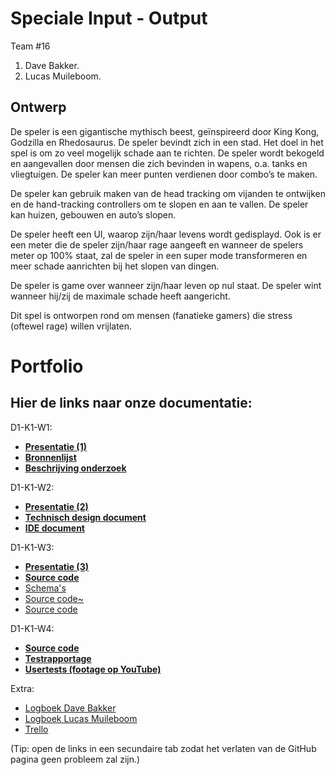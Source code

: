 # Speciale Input - Output

Team #16
1. Dave Bakker.
2. Lucas Muileboom.

## Ontwerp

De speler is een gigantische mythisch beest, geïnspireerd door King Kong, Godzilla en Rhedosaurus.
De speler bevindt zich in een stad. Het doel in het spel is om zo veel mogelijk schade aan te richten. De speler wordt bekogeld en aangevallen door mensen die zich bevinden in wapens, o.a. tanks en vliegtuigen. De speler kan meer punten verdienen door combo’s te maken.

De speler kan gebruik maken van de head tracking om vijanden te ontwijken en de hand-tracking controllers om te slopen en aan te vallen. De speler kan huizen, gebouwen en auto’s slopen.

De speler heeft een UI, waarop zijn/haar levens wordt gedisplayd. Ook is er een meter die de speler zijn/haar rage aangeeft en wanneer de spelers meter op 100% staat, zal de speler in een super mode transformeren en meer schade aanrichten bij het slopen van dingen.

De speler is game over wanneer zijn/haar leven op nul staat.
De speler wint wanneer hij/zij de maximale schade heeft aangericht.

Dit spel is ontworpen rond om mensen (fanatieke gamers) die stress (oftewel rage) willen vrijlaten.


# Portfolio
## Hier de links naar onze documentatie:

D1-K1-W1:
* [__Presentatie (1)__](#)
* [__Bronnenlijst__](#)
* [__Beschrijving onderzoek__](#)

D1-K1-W2:
* [__Presentatie (2)__](#)
* [__Technisch design document__](#)
* [__IDE document__](#)

D1-K1-W3:
* [__Presentatie (3)__](#)
* [__Source code__](#)
* [Schema's](#)
* [Source code~](#)
* [Source code](#)

D1-K1-W4:
* [__Source code__](#)
* [__Testrapportage__](#)
* [__Usertests (footage op YouTube)__](#)

Extra:
* [Logboek Dave Bakker](https://docs.google.com/spreadsheets/d/1ADUlzbhDDSxK8JQGINdzIm-Rh_wz_pmmVQcEgMS8_G8/edit?usp=sharing)
* [Logboek Lucas Muileboom](https://docs.google.com/spreadsheets/d/1jQcBpCrEyeLHWyfBpI4QbLJH3TwDP6p8EPcgKvCXerE/edit?usp=sharing)
* [Trello](https://trello.com/b/T7uiUk1U/projectgamelab)

(Tip: open de links in een secundaire tab zodat het verlaten van de GitHub pagina geen probleem zal zijn.)
